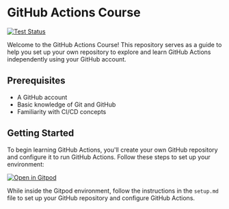 # GitHub Actions Course

[![Test Status](https://img.shields.io/badge/tests-unknown-lightgrey)](https://github.com/grigsos/github-cicd-workshop10/actions/workflows/workflow.yaml)

Welcome to the GitHub Actions Course! This repository serves as a guide to help you set up your own repository to explore and learn GitHub Actions independently using your GitHub account.

## Prerequisites

- A GitHub account
- Basic knowledge of Git and GitHub
- Familiarity with CI/CD concepts

## Getting Started

To begin learning GitHub Actions, you'll create your own GitHub repository and configure it to run GitHub Actions. Follow these steps to set up your environment:

[![Open in Gitpod](https://gitpod.io/button/open-in-gitpod.svg)](https://gitpod.io/#https://github.com/datamindedacademy/github-cicd)



While inside the Gitpod environment, follow the instructions in the `setup.md` file to set up your GitHub repository and configure GitHub Actions.